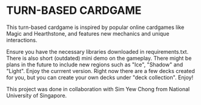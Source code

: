 # TURN-BASED CARDGAME

This turn-based cardgame is inspired by popular online cardgames like Magic and Hearthstone, and features new mechanics and unique interactions. 

Ensure you have the necessary libraries downloaded in requirements.txt. There is also short (outdated) mini demo on the gameplay. There might be plans in the future to include new regions such as "Ice", "Shadow" and "Light". Enjoy the currrent version. Right now there are a few decks created for you, but you can create your own decks under "deck collection". Enjoy!

This project was done in collaboration with Sim Yew Chong from National University of Singapore. 
